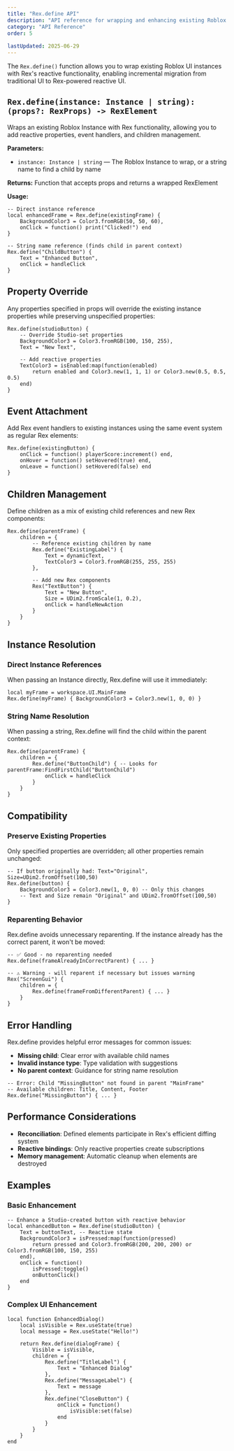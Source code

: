 ```yaml
---
title: "Rex.define API"
description: "API reference for wrapping and enhancing existing Roblox UI instances with Rex functionality."
category: "API Reference"
order: 5
 
lastUpdated: 2025-06-29
---
```


The `Rex.define()` function allows you to wrap existing Roblox UI instances with Rex's reactive functionality, enabling incremental migration from traditional UI to Rex-powered reactive UI.

## `Rex.define(instance: Instance | string): (props?: RexProps) -> RexElement`

Wraps an existing Roblox Instance with Rex functionality, allowing you to add reactive properties, event handlers, and children management.

**Parameters:**

- `instance: Instance | string` — The Roblox Instance to wrap, or a string name to find a child by name

**Returns:** Function that accepts props and returns a wrapped RexElement

**Usage:**

```luau
-- Direct instance reference
local enhancedFrame = Rex.define(existingFrame) {
    BackgroundColor3 = Color3.fromRGB(50, 50, 60),
    onClick = function() print("Clicked!") end
}

-- String name reference (finds child in parent context)
Rex.define("ChildButton") {
    Text = "Enhanced Button",
    onClick = handleClick
}
```

## Property Override

Any properties specified in props will override the existing instance properties while preserving unspecified properties:

```luau
Rex.define(studioButton) {
    -- Override Studio-set properties
    BackgroundColor3 = Color3.fromRGB(100, 150, 255),
    Text = "New Text",
    
    -- Add reactive properties
    TextColor3 = isEnabled:map(function(enabled)
        return enabled and Color3.new(1, 1, 1) or Color3.new(0.5, 0.5, 0.5)
    end)
}
```

## Event Attachment

Add Rex event handlers to existing instances using the same event system as regular Rex elements:

```luau
Rex.define(existingButton) {
    onClick = function() playerScore:increment() end,
    onHover = function() setHovered(true) end,
    onLeave = function() setHovered(false) end
}
```

## Children Management

Define children as a mix of existing child references and new Rex components:

```luau
Rex.define(parentFrame) {
    children = {
        -- Reference existing children by name
        Rex.define("ExistingLabel") {
            Text = dynamicText,
            TextColor3 = Color3.fromRGB(255, 255, 255)
        },
        
        -- Add new Rex components
        Rex("TextButton") {
            Text = "New Button",
            Size = UDim2.fromScale(1, 0.2),
            onClick = handleNewAction
        }
    }
}
```

## Instance Resolution

### Direct Instance References

When passing an Instance directly, Rex.define will use it immediately:

```luau
local myFrame = workspace.UI.MainFrame
Rex.define(myFrame) { BackgroundColor3 = Color3.new(1, 0, 0) }
```

### String Name Resolution

When passing a string, Rex.define will find the child within the parent context:

```luau
Rex.define(parentFrame) {
    children = {
        Rex.define("ButtonChild") { -- Looks for parentFrame:FindFirstChild("ButtonChild")
            onClick = handleClick
        }
    }
}
```

## Compatibility

### Preserve Existing Properties

Only specified properties are overridden; all other properties remain unchanged:

```luau
-- If button originally had: Text="Original", Size=UDim2.fromOffset(100,50)
Rex.define(button) {
    BackgroundColor3 = Color3.new(1, 0, 0) -- Only this changes
    -- Text and Size remain "Original" and UDim2.fromOffset(100,50)
}
```

### Reparenting Behavior

Rex.define avoids unnecessary reparenting. If the instance already has the correct parent, it won't be moved:

```luau
-- ✅ Good - no reparenting needed
Rex.define(frameAlreadyInCorrectParent) { ... }

-- ⚠️ Warning - will reparent if necessary but issues warning
Rex("ScreenGui") {
    children = {
        Rex.define(frameFromDifferentParent) { ... }
    }
}
```

## Error Handling

Rex.define provides helpful error messages for common issues:

- **Missing child**: Clear error with available child names
- **Invalid instance type**: Type validation with suggestions
- **No parent context**: Guidance for string name resolution

```luau
-- Error: Child "MissingButton" not found in parent "MainFrame"
-- Available children: Title, Content, Footer
Rex.define("MissingButton") { ... }
```

## Performance Considerations

- **Reconciliation**: Defined elements participate in Rex's efficient diffing system
- **Reactive bindings**: Only reactive properties create subscriptions
- **Memory management**: Automatic cleanup when elements are destroyed

## Examples

### Basic Enhancement

```luau
-- Enhance a Studio-created button with reactive behavior
local enhancedButton = Rex.define(studioButton) {
    Text = buttonText, -- Reactive state
    BackgroundColor3 = isPressed:map(function(pressed)
        return pressed and Color3.fromRGB(200, 200, 200) or Color3.fromRGB(100, 150, 255)
    end),
    onClick = function()
        isPressed:toggle()
        onButtonClick()
    end
}
```

### Complex UI Enhancement

```luau
local function EnhancedDialog()
    local isVisible = Rex.useState(true)
    local message = Rex.useState("Hello!")
    
    return Rex.define(dialogFrame) {
        Visible = isVisible,
        children = {
            Rex.define("TitleLabel") {
                Text = "Enhanced Dialog"
            },
            Rex.define("MessageLabel") {
                Text = message
            },
            Rex.define("CloseButton") {
                onClick = function()
                    isVisible:set(false)
                end
            }
        }
    }
end
```
